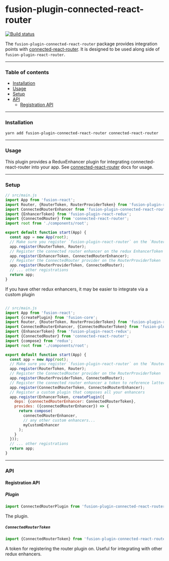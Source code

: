 # fusion-plugin-connected-react-router

[![Build status](https://badge.buildkite.com/7a82192275779f6a8ba81f7d4a1b0d294256838faa1dfdf080.svg?branch=master)](https://buildkite.com/uberopensource/fusionjs)

The `fusion-plugin-connected-react-router` package provides integration points with [connected-react-router](https://github.com/supasate/connected-react-router). It is designed
to be used along side of `fusion-plugin-react-router`.

---

### Table of contents

* [Installation](#installation)
* [Usage](#usage)
* [Setup](#setup)
* [API](#api)
  * [Registration API](#registration-api)

---

### Installation

```sh
yarn add fusion-plugin-connected-react-router connected-react-router
```

---

### Usage

This plugin provides a ReduxEnhancer plugin for integrating connected-react-router into your app.
See [connected-react-router](https://github.com/supasate/connected-react-router) docs for usage.

---

### Setup

```js
// src/main.js
import App from 'fusion-react';
import Router, {RouterToken, RouterProviderToken} from 'fusion-plugin-react-router';
import ConnectedRouterEnhancer from 'fusion-plugin-connected-react-router';
import {EnhancerToken} from 'fusion-plugin-react-redux';
import {ConnectedRouter} from 'connected-react-router';
import root from './components/root';

export default function start(App) {
  const app = new App(root);
  // Make sure you register `fusion-plugin-react-router` on the `RouterToken`
  app.register(RouterToken, Router);
  // Register the connected router enhancer on the redux EnhancerToken
  app.register(EnhancerToken, ConnectedRouterEnhancer);
  // Register the ConnectedRouter provider on the RouterProviderToken
  app.register(RouterProviderToken, ConnectedRouter);
  // ... other registrations
  return app;
}
```

If you have other redux enhancers, it may be easier to integrate via a custom plugin


```js

// src/main.js
import App from 'fusion-react';
import {createPlugin} from 'fusion-core';
import Router, {RouterToken, RouterProviderToken} from 'fusion-plugin-react-router';
import ConnectedRouterEnhancer, {ConnectedRouterToken} from 'fusion-plugin-connected-react-router';
import {EnhancerToken} from 'fusion-plugin-react-redux';
import {ConnectedRouter} from 'connected-react-router';
import {compose} from 'redux';
import root from './components/root';

export default function start(App) {
  const app = new App(root);
  // Make sure you register `fusion-plugin-react-router` on the `RouterToken`
  app.register(RouterToken, Router);
  // Register the ConnectedRouter provider on the RouterProviderToken
  app.register(RouterProviderToken, ConnectedRouter);
  // Register the connected router enhancer a token to reference latter
  app.register(ConnectedRouterToken, ConnectedRouterEnhancer);
  // Register a custom plugin that composes all your enhancers
  app.register(EnhancerToken, createPlugin({
    deps: {connectedRouterEnhancer: ConnectedRouterToken},
    provides: ({connectedRouterEnhancer}) => {
      return compose(
        connectedRouterEnhancer,
        // any other custom enhancers...
        myCustomEnhancer
      );
    }
  }));
  // ... other registrations
  return app;
}
```

---

### API

#### Registration API

##### Plugin

```js
import ConnectedRouterPlugin from 'fusion-plugin-connected-react-router';
```

The plugin.

##### `ConnectedRouterToken`

```jsx
import {ConnectedRouterToken} from 'fusion-plugin-connected-react-router';
```

A token for registering the router plugin on. Useful for integrating with other redux enhancers.

